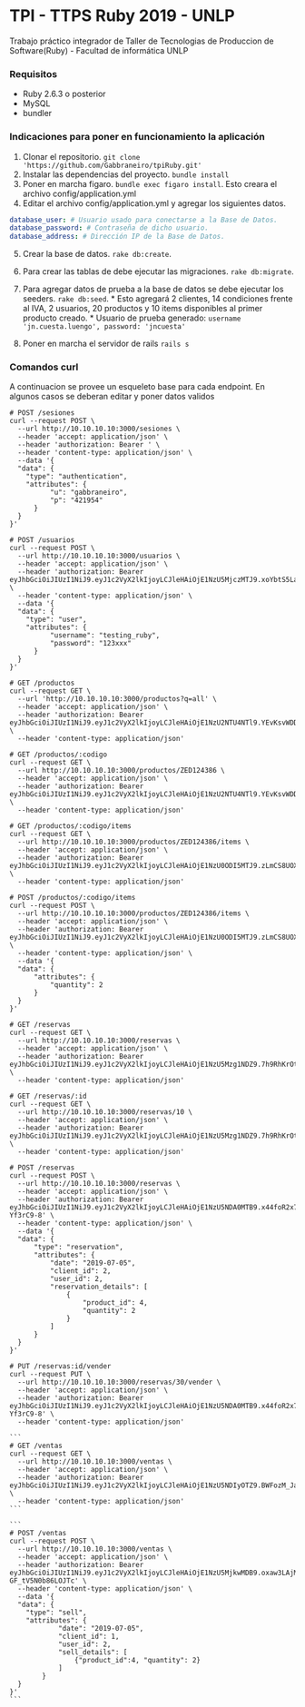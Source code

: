 # TPI - TTPS Ruby 2019 - UNLP
  Trabajo práctico integrador de Taller de Tecnologias de Produccion de Software(Ruby) - Facultad de informática UNLP

### Requisitos
  - Ruby 2.6.3 o posterior
  - MySQL
  - bundler


### Indicaciones para poner en funcionamiento la aplicación
  1. Clonar el repositorio. `git clone 'https://github.com/Gabbraneiro/tpiRuby.git'`
  2. Instalar las dependencias del proyecto. `bundle install`
  3. Poner en marcha figaro. `bundle exec figaro install`. Esto creara el archivo config/application.yml
  4. Editar el archivo config/application.yml y agregar los siguientes datos.
  ```yml
  database_user: # Usuario usado para conectarse a la Base de Datos.
  database_password: # Contraseña de dicho usuario.
  database_address: # Dirección IP de la Base de Datos.
  ```
  5. Crear la base de datos. `rake db:create`.
  6. Para crear las tablas de debe ejecutar las migraciones. `rake db:migrate`.
  7. Para agregar datos de prueba a la base de datos se debe ejecutar los seeders. `rake db:seed`.
    * Esto agregará 2 clientes, 14 condiciones frente al IVA, 2 usuarios, 20 productos y 10 items disponibles al primer producto creado.
    * Usuario de prueba generado: `username 'jn.cuesta.luengo', password: 'jncuesta'`

  8. Poner en marcha el servidor de rails `rails s`


### Comandos curl
  A continuacion se provee un esqueleto base para cada endpoint. En algunos casos se deberan editar y poner datos validos

  ```
  # POST /sesiones
  curl --request POST \
    --url http://10.10.10.10:3000/sesiones \
    --header 'accept: application/json' \
    --header 'authorization: Bearer ' \
    --header 'content-type: application/json' \
    --data '{
    "data": {
      "type": "authentication",
      "attributes": {
  			"u": "gabbraneiro",
  			"p": "421954"
  		}
    }
  }'
  ```

  ```
  # POST /usuarios
  curl --request POST \
    --url http://10.10.10.10:3000/usuarios \
    --header 'accept: application/json' \
    --header 'authorization: Bearer eyJhbGciOiJIUzI1NiJ9.eyJ1c2VyX2lkIjoyLCJleHAiOjE1NzU5MjczMTJ9.xoYbtS5Laeo5AzVyYUXeorB5ZAah1HYhu76AE_Ni7Zg' \
    --header 'content-type: application/json' \
    --data '{
    "data": {
      "type": "user",
      "attributes": {
  			"username": "testing_ruby",
  			"password": "123xxx"			
  		}
    }
  }'
  ```

  ```
  # GET /productos
  curl --request GET \
    --url 'http://10.10.10.10:3000/productos?q=all' \
    --header 'accept: application/json' \
    --header 'authorization: Bearer eyJhbGciOiJIUzI1NiJ9.eyJ1c2VyX2lkIjoyLCJleHAiOjE1NzU2NTU4NTl9.YEvKsvWDDIwLWdEjkqYcr5XZq2ZCUdgOc5YGgz7T1AU' \
    --header 'content-type: application/json'
  ```

  ```
  # GET /productos/:codigo
  curl --request GET \
    --url http://10.10.10.10:3000/productos/ZED124386 \
    --header 'accept: application/json' \
    --header 'authorization: Bearer eyJhbGciOiJIUzI1NiJ9.eyJ1c2VyX2lkIjoyLCJleHAiOjE1NzU2NTU4NTl9.YEvKsvWDDIwLWdEjkqYcr5XZq2ZCUdgOc5YGgz7T1AU' \
    --header 'content-type: application/json'
  ```

  ```
  # GET /productos/:codigo/items
  curl --request GET \
    --url http://10.10.10.10:3000/productos/ZED124386/items \
    --header 'accept: application/json' \
    --header 'authorization: Bearer eyJhbGciOiJIUzI1NiJ9.eyJ1c2VyX2lkIjoyLCJleHAiOjE1NzU0ODI5MTJ9.zLmCS8UOXspblSqQBA4GdB9KdOSfbkxhGKoNwaiFsIA' \
    --header 'content-type: application/json'
  ```

  ```
  # POST /productos/:codigo/items
  curl --request POST \
    --url http://10.10.10.10:3000/productos/ZED124386/items \
    --header 'accept: application/json' \
    --header 'authorization: Bearer eyJhbGciOiJIUzI1NiJ9.eyJ1c2VyX2lkIjoyLCJleHAiOjE1NzU0ODI5MTJ9.zLmCS8UOXspblSqQBA4GdB9KdOSfbkxhGKoNwaiFsIA' \
    --header 'content-type: application/json' \
    --data '{
  	"data": {
  		"attributes": {
  			"quantity": 2
  		}
  	}
  }'
  ```

  ```
  # GET /reservas
  curl --request GET \
    --url http://10.10.10.10:3000/reservas \
    --header 'accept: application/json' \
    --header 'authorization: Bearer eyJhbGciOiJIUzI1NiJ9.eyJ1c2VyX2lkIjoyLCJleHAiOjE1NzU5Mzg1NDZ9.7h9RhKrOtdunkb8dl8b7yy59fUxsBRCjlYK3eaV7pW8' \
    --header 'content-type: application/json'
  ```

  ```
  # GET /reservas/:id
  curl --request GET \
    --url http://10.10.10.10:3000/reservas/10 \
    --header 'accept: application/json' \
    --header 'authorization: Bearer eyJhbGciOiJIUzI1NiJ9.eyJ1c2VyX2lkIjoyLCJleHAiOjE1NzU5Mzg1NDZ9.7h9RhKrOtdunkb8dl8b7yy59fUxsBRCjlYK3eaV7pW8' \
    --header 'content-type: application/json'
  ```

  ```
  # POST /reservas
  curl --request POST \
    --url http://10.10.10.10:3000/reservas \
    --header 'accept: application/json' \
    --header 'authorization: Bearer  eyJhbGciOiJIUzI1NiJ9.eyJ1c2VyX2lkIjoyLCJleHAiOjE1NzU5NDA0MTB9.x44foR2x7WkxzZ5CrVvF7JCSxR5vS8WOf8-Yf3rC9-8' \
    --header 'content-type: application/json' \
    --data '{
  	"data": {
  		"type": "reservation",
  		"attributes": {
  			"date": "2019-07-05",
  			"client_id": 2,
  			"user_id": 2,
  			"reservation_details": [
  				{
  					"product_id": 4,
  					"quantity": 2
  				}
  			]
  		}
  	}
  }'
  ```

  ```
  # PUT /reservas:id/vender
  curl --request PUT \
    --url http://10.10.10.10:3000/reservas/30/vender \
    --header 'accept: application/json' \
    --header 'authorization: Bearer  eyJhbGciOiJIUzI1NiJ9.eyJ1c2VyX2lkIjoyLCJleHAiOjE1NzU5NDA0MTB9.x44foR2x7WkxzZ5CrVvF7JCSxR5vS8WOf8-Yf3rC9-8' \
    --header 'content-type: application/json'
  ```


    ```
    # GET /ventas
    curl --request GET \
      --url http://10.10.10.10:3000/ventas \
      --header 'accept: application/json' \
      --header 'authorization: Bearer eyJhbGciOiJIUzI1NiJ9.eyJ1c2VyX2lkIjoyLCJleHAiOjE1NzU5NDIyOTZ9.BWFozM_Ja5EFfculCeDpmRaQbwM4ToaVtWK5vLYdyP8' \
      --header 'content-type: application/json'
    ```

    ```
    # POST /ventas
    curl --request POST \
      --url http://10.10.10.10:3000/ventas \
      --header 'accept: application/json' \
      --header 'authorization: Bearer eyJhbGciOiJIUzI1NiJ9.eyJ1c2VyX2lkIjoyLCJleHAiOjE1NzU5MjkwMDB9.oxaw3LAjMHfGuNrAxXb8lL8AwY-GF_tV5N0b86LOJTc' \
      --header 'content-type: application/json' \
      --data '{
      "data": {
        "type": "sell",
        "attributes": {
    			"date": "2019-07-05",
    			"client_id": 1,
    			"user_id": 2,
    			"sell_details": [
    				{"product_id":4, "quantity": 2}
    			]
    		}
      }
    }'
    ```
